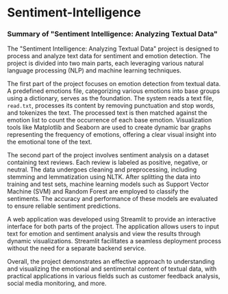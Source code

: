 # Sentiment-Intelligence
### Summary of "Sentiment Intelligence: Analyzing Textual Data"

The "Sentiment Intelligence: Analyzing Textual Data" project is designed to process and analyze text data for sentiment and emotion detection. The project is divided into two main parts, each leveraging various natural language processing (NLP) and machine learning techniques.

The first part of the project focuses on emotion detection from textual data. A predefined emotions file, categorizing various emotions into base groups using a dictionary, serves as the foundation. The system reads a text file, `read.txt`, processes its content by removing punctuation and stop words, and tokenizes the text. The processed text is then matched against the emotion list to count the occurrence of each base emotion. Visualization tools like Matplotlib and Seaborn are used to create dynamic bar graphs representing the frequency of emotions, offering a clear visual insight into the emotional tone of the text.

The second part of the project involves sentiment analysis on a dataset containing text reviews. Each review is labeled as positive, negative, or neutral. The data undergoes cleaning and preprocessing, including stemming and lemmatization using NLTK. After splitting the data into training and test sets, machine learning models such as Support Vector Machine (SVM) and Random Forest are employed to classify the sentiments. The accuracy and performance of these models are evaluated to ensure reliable sentiment predictions.

A web application was developed using Streamlit to provide an interactive interface for both parts of the project. The application allows users to input text for emotion and sentiment analysis and view the results through dynamic visualizations. Streamlit facilitates a seamless deployment process without the need for a separate backend service.

Overall, the project demonstrates an effective approach to understanding and visualizing the emotional and sentimental content of textual data, with practical applications in various fields such as customer feedback analysis, social media monitoring, and more.
